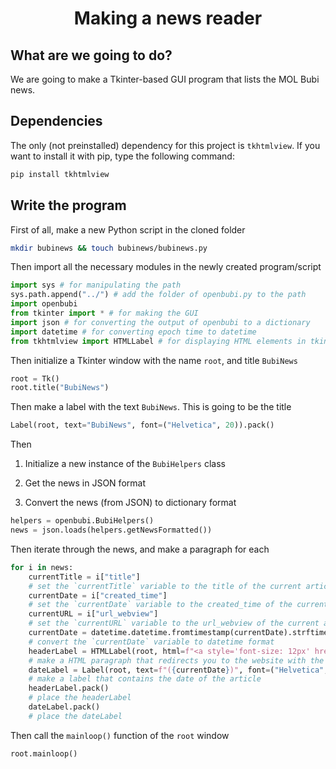 # <p align="center">Making a news reader</p>

## What are we going to do?

We are going to make a Tkinter-based GUI program that lists the MOL Bubi news.

## Dependencies

The only (not preinstalled) dependency for this project is `tkhtmlview`. If you want to install it with pip, type the following command:

```bash
pip install tkhtmlview
```

## Write the program

First of all, make a new Python script in the cloned folder

```bash
mkdir bubinews && touch bubinews/bubinews.py
```

Then import all the necessary modules in the newly created program/script

```python
import sys # for manipulating the path
sys.path.append("../") # add the folder of openbubi.py to the path
import openbubi
from tkinter import * # for making the GUI
import json # for converting the output of openbubi to a dictionary
import datetime # for converting epoch time to datetime
from tkhtmlview import HTMLLabel # for displaying HTML elements in tkinter
```

Then initialize a Tkinter window with the name `root`, and title `BubiNews`

```python
root = Tk()
root.title("BubiNews")
```

Then make a label with the text `BubiNews`. This is going to be the title

```python
Label(root, text="BubiNews", font=("Helvetica", 20)).pack()
```

Then

1. Initialize a new instance of the `BubiHelpers` class

2. Get the news in JSON format

3. Convert the news (from JSON) to dictionary format

```python
helpers = openbubi.BubiHelpers()
news = json.loads(helpers.getNewsFormatted())
```

Then iterate through the news, and make a paragraph for each

```python
for i in news:
    currentTitle = i["title"]
    # set the `currentTitle` variable to the title of the current article
    currentDate = i["created_time"]
    # set the `currentDate` variable to the created_time of the current article (it is an epoch time)
    currentURL = i["url_webview"]
    # set the `currentURL` variable to the url_webview of the current article
    currentDate = datetime.datetime.fromtimestamp(currentDate).strftime('%Y-%m-%d %H:%M:%S')
    # convert the `currentDate` variable to datetime format
    headerLabel = HTMLLabel(root, html=f"<a style='font-size: 12px' href='{currentURL}'><p style='text-align: center'>{currentTitle}</p></a>", width=100, height=1.5)
    # make a HTML paragraph that redirects you to the website with the URL of `currentURL`
    dateLabel = Label(root, text=f"({currentDate})", font=("Helvetica", 10))
    # make a label that contains the date of the article
    headerLabel.pack()
    # place the headerLabel
    dateLabel.pack()
    # place the dateLabel
```

Then call the `mainloop()` function of the `root` window

```python
root.mainloop()
```
